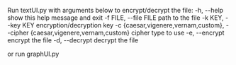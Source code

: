 Run textUI.py with arguments below to encrypt/decrypt the file:
  -h, --help            show this help message and exit
  -f FILE, --file FILE  path to the file
  -k KEY, --key KEY     encryption/decryption key
  -c {caesar,vigenere,vernam,custom}, --cipher {caesar,vigenere,vernam,custom}
                        cipher type to use
  -e, --encrypt         encrypt the file
  -d, --decrypt         decrypt the file

or run graphUI.py
